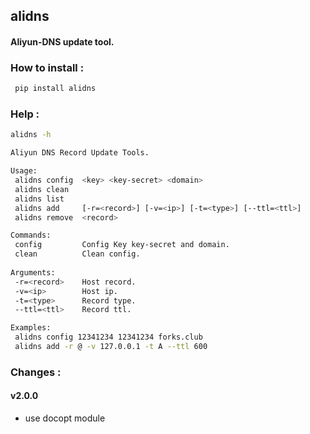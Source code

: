 ## alidns
#### Aliyun-DNS update tool.
### How to install :
```bash
 pip install alidns
```
### Help : 
```bash
alidns -h

Aliyun DNS Record Update Tools.

Usage:
 alidns config  <key> <key-secret> <domain>
 alidns clean
 alidns list
 alidns add     [-r=<record>] [-v=<ip>] [-t=<type>] [--ttl=<ttl>]
 alidns remove  <record>

Commands:
 config         Config Key key-secret and domain.
 clean          Clean config.
 
Arguments:
 -r=<record>    Host record.
 -v=<ip>        Host ip.
 -t=<type>      Record type.
 --ttl=<ttl>    Record ttl.

Examples:
 alidns config 12341234 12341234 forks.club
 alidns add -r @ -v 127.0.0.1 -t A --ttl 600
```
### Changes : 
#### v2.0.0
* use docopt module